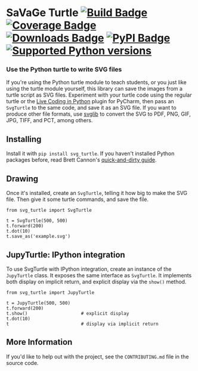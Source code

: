 # SaVaGe Turtle [![Build Badge]][build] [![Coverage Badge]][codecov] [![Downloads Badge]][downloads] [![PyPI Badge]][pypi] [![Supported Python versions]][pypi]
[Supported Python versions]: https://img.shields.io/pypi/pyversions/svg-turtle.svg

### Use the Python turtle to write SVG files

[Build Badge]: https://github.com/donkirkby/svg-turtle/actions/workflows/build.yml/badge.svg?branch=main
[build]: https://github.com/donkirkby/svg-turtle/actions
[Coverage Badge]: https://codecov.io/github/donkirkby/svg-turtle/coverage.svg?branch=main
[codecov]: https://codecov.io/github/donkirkby/svg-turtle?branch=main
[PyPI Badge]: https://badge.fury.io/py/svg-turtle.svg
[pypi]: https://pypi.org/project/svg-turtle/
[Downloads Badge]: https://static.pepy.tech/badge/svg-turtle/month
[downloads]: https://pepy.tech/project/svg-turtle

If you're using the Python turtle module to teach students, or you just like
using the turtle module yourself, this library can save the images from a turtle
script as SVG files. Experiment with your turtle code using the regular turtle
or the [Live Coding in Python] plugin for PyCharm, then pass an `SvgTurtle` to
the same code, and save it as an SVG file. If you want to produce other file
formats, use [svglib] to convert the SVG to PDF, PNG, GIF, JPG, TIFF, and PCT,
among others.

[Live Coding in Python]: https://donkirkby.github.io/live-py-plugin/
[svglib]: https://pypi.org/project/svglib/#examples

## Installing
Install it with `pip install svg_turtle`. If you haven't installed Python
packages before, read Brett Cannon's [quick-and-dirty guide].

[quick-and-dirty guide]: https://snarky.ca/a-quick-and-dirty-guide-on-how-to-install-packages-for-python/

## Drawing
Once it's installed, create an `SvgTurtle`, telling it how big to make the SVG
file. Then give it some turtle commands, and save the file.

    from svg_turtle import SvgTurtle
    
    t = SvgTurtle(500, 500)
    t.forward(200)
    t.dot(10)
    t.save_as('example.svg')

## JupyTurtle: IPython integration
To use SvgTurtle with IPython integration, create an instance of the
`JupyTurtle` class. It exposes the same interface as `SvgTurtle`. It implements
both display on implicit return, and explicit display via the `show()` method.

    from svg_turtle import JupyTurtle
    
    t = JupyTurtle(500, 500)
    t.forward(200)
    t.show()                    # explicit display
    t.dot(10)
    t                           # display via implicit return

## More Information
If you'd like to help out with the project, see the `CONTRIBUTING.md` file in
the source code.
